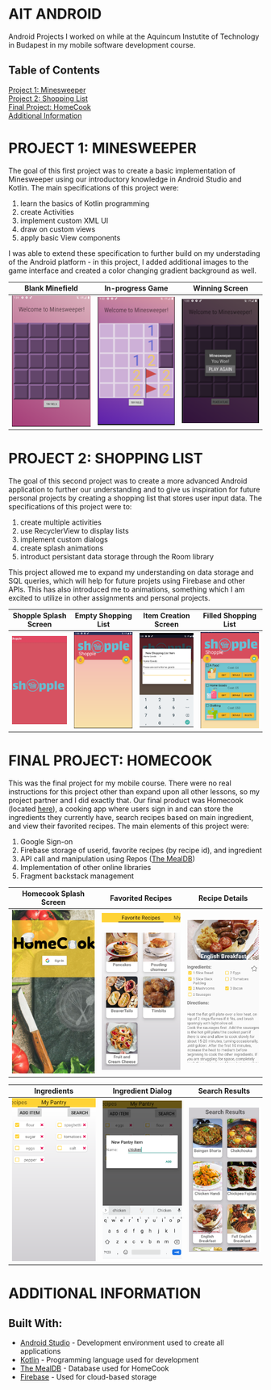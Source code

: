 # AIT ANDROID
Android Projects I worked on while at the Aquincum Instutite of Technology in Budapest in my mobile software development course.

## Table of Contents  
[Project 1: Minesweeper](#minesweeper)  
[Project 2: Shopping List](#shopping)  
[Final Project: HomeCook](https://github.com/n0ahth0mas/AndroidFinal)  
[Additional Information](#extra) 

<a name="minesweeper">

# PROJECT 1: MINESWEEPER

The goal of this first project was to create a basic implementation of Minesweeper using our introductory knowledge in Android Studio and Kotlin. The main specifications of this project were:
 1. learn the basics of Kotlin programming
 2. create Activities
 3. implement custom XML UI
 4. draw on custom views
 5. apply basic View components

 I was able to extend these specification to further build on my understading of the Android platform - in this project, I added additional images to the game interface and created a color changing gradient background as well.

| Blank Minefield  | In-progress Game | Winning Screen | 
| ------------- | ------------- |------------- |
| ![Blank Minefield](/images/ms1.png) | ![In-progress Game](/images/ms2.png)  | ![Winning Screen](/images/ms3.png)  |

<a name="shopping">

# PROJECT 2: SHOPPING LIST

The goal of this second project was to create a more advanced Android application to further our understanding and to give us inspiration for future personal projects by creating a shopping list that stores user input data. The specifications of this project were to:
 1. create multiple activities
 2. use RecyclerView to display lists
 3. implement custom dialogs
 4. create splash animations
 5. introduct persistant data storage through the Room library

 This project allowed me to expand my understanding on data storage and SQL queries, which will help for future projets using Firebase and other APIs. This has also introduced me to animations, something which I am excited to utilize in other assignments and personal projects.

| Shopple Splash Screen  | Empty Shopping List | Item Creation Screen |  Filled Shopping List | 
| ------------- | ------------- |------------- |------------- |
| ![Shopple Splash](/images/slSplash.png) | ![Empty Shopping List](/images/slBlank.png)  | ![Creation Screen](/images/slItem.png)  | ![Filled List](/images/slList.png)  |

# FINAL PROJECT: HOMECOOK

This was the final project for my mobile course. There were no real instructions for this project other than expand upon all other lessons, so my project partner and I did exactly that. Our final product was Homecook (located [here](https://github.com/n0ahth0mas/AndroidFinal)), a cooking app where users sign in and can store the ingredients they currently have, search recipes based on main ingredient, and view their favorited recipes. The main elements of this project were:
1. Google Sign-on
2. Firebase storage of userid, favorite recipes (by recipe id), and ingredient
3. API call and manipulation using Repos ([The MealDB](https://themealdb.com/))
4. Implementation of other online libraries
5. Fragment backstack management

| Homecook Splash Screen  | Favorited Recipes | Recipe Details | 
| ------------- | ------------- |------------- |
| ![Homecook Splash Screen](/images/homecook_splash.png) | ![Favorited Recipes](/images/homecook_favs.png)  | ![Recipe Details](/images/homecook_details.png)  |

| Ingredients  | Ingredient Dialog | Search Results | 
| ------------- | ------------- |------------- |
| ![Ingredeints](/images/homecook_ingredients.png) | ![Ingredient Dialog](/images/homecook_ingredientdialog.png)  | ![Search Results](/images/homecook_search.png)  |

<a name="extra">

# ADDITIONAL INFORMATION

## Built With:
* [Android Studio](https://developer.android.com/studio) - Development environment used to create all applications
* [Kotlin](https://kotlinlang.org/) - Programming language used for development
* [The MealDB](https://themealdb.com/) - Database used for HomeCook
* [Firebase](https://firebase.google.com/) - Used for cloud-based storage
